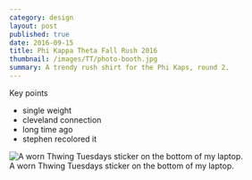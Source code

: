 ```yaml
---
category: design
layout: post
published: true
date: 2016-09-15
title: Phi Kappa Theta Fall Rush 2016
thumbnail: /images/TT/photo-booth.jpg
summary: A trendy rush shirt for the Phi Kaps, round 2.
---
```

Key points
- single weight
- cleveland connection
- long time ago
- stephen recolored it


<div class = "post-image">
<img alt ="A worn Thwing Tuesdays sticker on the bottom of my laptop." src= "/images/TT/laptop.jpg"/> <br/>
A worn Thwing Tuesdays sticker on the bottom of my laptop. </a>
</div>
<br/>




